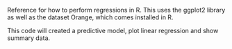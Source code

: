 Reference for how to perform regressions in R. This uses the ggplot2 library as well as the dataset Orange, which comes installed in R.

This code will created a predictive model, plot linear regression and show summary data.
